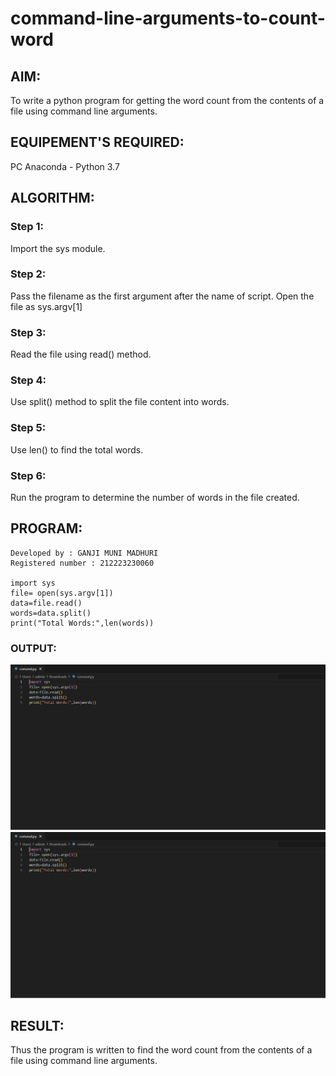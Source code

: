# command-line-arguments-to-count-word
## AIM:
To write a python program for getting the word count from the contents of a file using command line arguments.
## EQUIPEMENT'S REQUIRED: 
PC
Anaconda - Python 3.7
## ALGORITHM: 
### Step 1:
Import the sys module.

### Step 2:
Pass the filename as the first argument after the name of script. Open the file as sys.argv[1]

### Step 3:
Read the file using read() method.

### Step 4:
Use split() method to split the file content into words.

### Step 5:
Use len() to find the total words.

### Step 6:
Run the program to determine the number of words in the file created.


## PROGRAM:
```
Developed by : GANJI MUNI MADHURI
Registered number : 212223230060

import sys
file= open(sys.argv[1])
data=file.read()
words=data.split()
print("Total Words:",len(words))

```
### OUTPUT:
![output](/Screenshot%202023-12-23%20184622.png)
![output](/Screenshot%202023-12-23%20184622-1.png)


## RESULT:
Thus the program is written to find the word count from the contents of a file using command line arguments.
